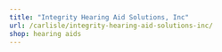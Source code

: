 ```yaml
---
title: "Integrity Hearing Aid Solutions, Inc"
url: /carlisle/integrity-hearing-aid-solutions-inc/
shop: hearing aids
---
```

